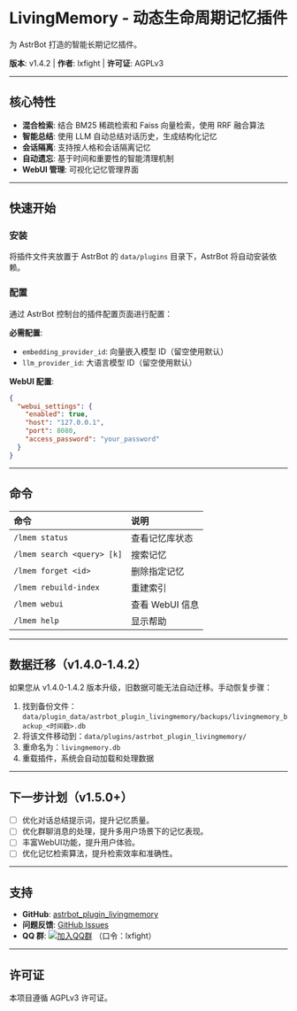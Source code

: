 # LivingMemory - 动态生命周期记忆插件

为 AstrBot 打造的智能长期记忆插件。

**版本**: v1.4.2 | **作者**: lxfight | **许可证**: AGPLv3

---

## 核心特性

- **混合检索**: 结合 BM25 稀疏检索和 Faiss 向量检索，使用 RRF 融合算法
- **智能总结**: 使用 LLM 自动总结对话历史，生成结构化记忆
- **会话隔离**: 支持按人格和会话隔离记忆
- **自动遗忘**: 基于时间和重要性的智能清理机制
- **WebUI 管理**: 可视化记忆管理界面

---

## 快速开始

### 安装

将插件文件夹放置于 AstrBot 的 `data/plugins` 目录下，AstrBot 将自动安装依赖。

### 配置

通过 AstrBot 控制台的插件配置页面进行配置：

**必需配置**:
- `embedding_provider_id`: 向量嵌入模型 ID（留空使用默认）
- `llm_provider_id`: 大语言模型 ID（留空使用默认）

**WebUI 配置**:
```json
{
  "webui_settings": {
    "enabled": true,
    "host": "127.0.0.1",
    "port": 8080,
    "access_password": "your_password"
  }
}
```

---

## 命令

| 命令 | 说明 |
| :--- | :--- |
| `/lmem status` | 查看记忆库状态 |
| `/lmem search <query> [k]` | 搜索记忆 |
| `/lmem forget <id>` | 删除指定记忆 |
| `/lmem rebuild-index` | 重建索引 |
| `/lmem webui` | 查看 WebUI 信息 |
| `/lmem help` | 显示帮助 |

---

## 数据迁移（v1.4.0-1.4.2）

如果您从 v1.4.0-1.4.2 版本升级，旧数据可能无法自动迁移。手动恢复步骤：

1. 找到备份文件：`data/plugin_data/astrbot_plugin_livingmemory/backups/livingmemory_backup_<时间戳>.db`
2. 将该文件移动到：`data/plugins/astrbot_plugin_livingmemory/`
3. 重命名为：`livingmemory.db`
4. 重载插件，系统会自动加载和处理数据


---

## 下一步计划（v1.5.0+）

- [ ] 优化对话总结提示词，提升记忆质量。
- [ ] 优化群聊消息的处理，提升多用户场景下的记忆表现。
- [ ] 丰富WebUI功能，提升用户体验。
- [ ] 优化记忆检索算法，提升检索效率和准确性。

---

## 支持

- **GitHub**: [astrbot_plugin_livingmemory](https://github.com/lxfight-s-Astrbot-Plugins/astrbot_plugin_livingmemory)
- **问题反馈**: [GitHub Issues](https://github.com/lxfight-s-Astrbot-Plugins/astrbot_plugin_livingmemory/issues)
- **QQ 群**: [![加入QQ群](https://img.shields.io/badge/QQ群-953245617-blue?style=flat-square&logo=tencent-qq)](https://qm.qq.com/cgi-bin/qm/qr?k=WdyqoP-AOEXqGAN08lOFfVSguF2EmBeO&jump_from=webapi&authKey=tPyfv90TVYSGVhbAhsAZCcSBotJuTTLf03wnn7/lQZPUkWfoQ/J8e9nkAipkOzwh)
  （口令：lxfight）

---

## 许可证

本项目遵循 AGPLv3 许可证。
